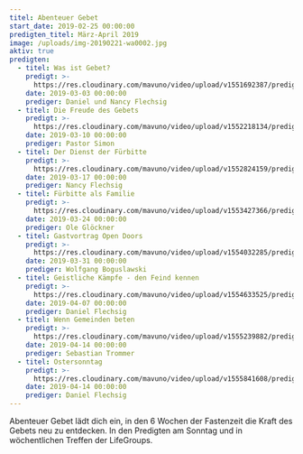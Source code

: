 ```yaml
---
titel: Abenteuer Gebet
start_date: 2019-02-25 00:00:00
predigten_titel: März-April 2019
image: /uploads/img-20190221-wa0002.jpg
aktiv: true
predigten:
  - titel: Was ist Gebet?
    predigt: >-
      https://res.cloudinary.com/mavuno/video/upload/v1551692387/predigten/Abenteuer%20Gebet/2019-03-03_Abenteuer_Gebet_1_-_DF.mp3
    date: 2019-03-03 00:00:00
    prediger: Daniel und Nancy Flechsig
  - titel: Die Freude des Gebets
    predigt: >-
      https://res.cloudinary.com/mavuno/video/upload/v1552218134/predigten/Abenteuer%20Gebet/20190310_Predigt_Mbevi_Abenteuer_Gebet_2.mp3
    date: 2019-03-10 00:00:00
    prediger: Pastor Simon
  - titel: Der Dienst der Fürbitte
    predigt: >-
      https://res.cloudinary.com/mavuno/video/upload/v1552824159/predigten/Abenteuer%20Gebet/20170317_Predigt_Nancy_Abenteuer_Gebet_03.mp3
    date: 2019-03-17 00:00:00
    prediger: Nancy Flechsig
  - titel: Fürbitte als Familie
    predigt: >-
      https://res.cloudinary.com/mavuno/video/upload/v1553427366/predigten/Abenteuer%20Gebet/20190324_Predigt_Gloeckner_Abenteuer_Gebet_4.mp3
    date: 2019-03-24 00:00:00
    prediger: Ole Glöckner
  - titel: Gastvortrag Open Doors
    predigt: >-
      https://res.cloudinary.com/mavuno/video/upload/v1554032285/predigten/Abenteuer%20Gebet/20190331_Predigt_Boguslawski_Abenteuer_Gebet_5.mp3
    date: 2019-03-31 00:00:00
    prediger: Wolfgang Boguslawski
  - titel: Geistliche Kämpfe - den Feind kennen
    predigt: >-
      https://res.cloudinary.com/mavuno/video/upload/v1554633525/predigten/Abenteuer%20Gebet/20190407_Predigt_Flechsig_Abentuer_Gebet_6.mp3
    date: 2019-04-07 00:00:00
    prediger: Daniel Flechsig
  - titel: Wenn Gemeinden beten
    predigt: >-
      https://res.cloudinary.com/mavuno/video/upload/v1555239882/predigten/Abenteuer%20Gebet/20190414_Predigt_Trommer_Abenteuer_Gebet_07.mp3
    date: 2019-04-14 00:00:00
    prediger: Sebastian Trommer
  - titel: Ostersonntag
    predigt: >-
      https://res.cloudinary.com/mavuno/video/upload/v1555841608/predigten/Abenteuer%20Gebet/20190421_Predigt_Flechsig_Ostern.mp3
    date: 2019-04-14 00:00:00
    prediger: Daniel Flechsig
---
```


Abenteuer Gebet lädt dich ein, in den 6 Wochen der Fastenzeit die Kraft des Gebets neu zu entdecken. In den Predigten am Sonntag und in wöchentlichen Treffen der LifeGroups.